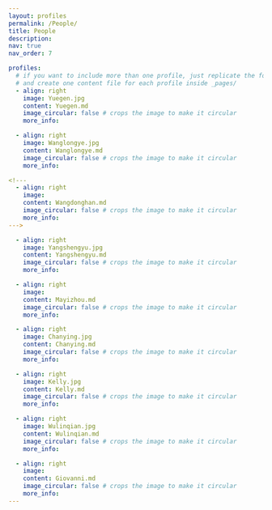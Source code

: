 ```yaml
---
layout: profiles
permalink: /People/
title: People
description:
nav: true
nav_order: 7

profiles:
  # if you want to include more than one profile, just replicate the following block
  # and create one content file for each profile inside _pages/
  - align: right
    image: Yuegen.jpg
    content: Yuegen.md
    image_circular: false # crops the image to make it circular
    more_info:

  - align: right
    image: Wanglongye.jpg
    content: Wanglongye.md
    image_circular: false # crops the image to make it circular
    more_info:

<!---
  - align: right
    image:
    content: Wangdonghan.md
    image_circular: false # crops the image to make it circular
    more_info:
--->

  - align: right
    image: Yangshengyu.jpg
    content: Yangshengyu.md
    image_circular: false # crops the image to make it circular
    more_info:

  - align: right
    image:
    content: Mayizhou.md
    image_circular: false # crops the image to make it circular
    more_info:

  - align: right
    image: Chanying.jpg
    content: Chanying.md
    image_circular: false # crops the image to make it circular
    more_info:

  - align: right
    image: Kelly.jpg
    content: Kelly.md
    image_circular: false # crops the image to make it circular
    more_info:

  - align: right
    image: Wulinqian.jpg
    content: Wulinqian.md
    image_circular: false # crops the image to make it circular
    more_info:

  - align: right
    image:
    content: Giovanni.md
    image_circular: false # crops the image to make it circular
    more_info:
---
```

